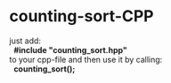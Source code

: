 # counting-sort-CPP

just add: <br />
&nbsp; <b>#include "counting_sort.hpp" </b> <br />
to your cpp-file and then use it by calling: <br />
&nbsp; <b>counting_sort(<your vector>); </b>

